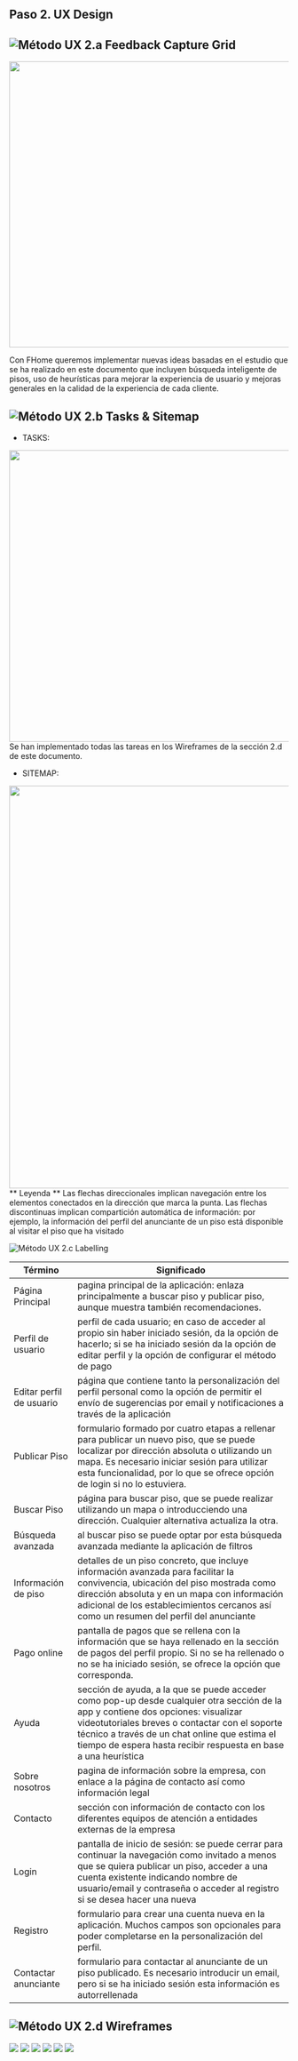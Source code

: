 ## Paso 2. UX Design  


![Método UX](../img/feedback-capture-grid.png) 2.a Feedback Capture Grid
----

<img src="../P2/FeedbackCaptureGrid/FeedbackCaptureGrid_Mumavi.JPG" width="515">

Con FHome queremos implementar nuevas ideas basadas en el estudio que se ha realizado en este documento que incluyen búsqueda inteligente de pisos, uso de heurísticas para mejorar la experiencia de usuario y mejoras generales en la calidad de la experiencia de cada cliente.


![Método UX](../img/Sitemap.png) 2.b Tasks & Sitemap 
-----
- TASKS:
<img src="../P2/Tasks/tasks.png" width="525">
Se han implementado todas las tareas en los Wireframes de la sección 2.d de este documento.



- SITEMAP:
<img src="../P2/Sitemap/Sitemap_Mumavi.jpg" width="725">
** Leyenda **
Las flechas direccionales implican navegación entre los elementos conectados en la dirección que marca la punta.
Las flechas discontinuas implican compartición automática de información: por ejemplo, la información del perfil del anunciante de un piso está disponible al visitar el piso que ha visitado


![Método UX](../img/labelling.png) 2.c Labelling

Término | Significado     
| ------------- | -------
Página Principal  | pagina principal de la aplicación: enlaza principalmente a buscar piso y publicar piso, aunque muestra también recomendaciones.
Perfil de usuario | perfil de cada usuario; en caso de acceder al propio sin haber iniciado sesión, da la opción de hacerlo; si se ha iniciado sesión da la opción de editar perfil y la opción de configurar el método de pago
Editar perfil de usuario | página que contiene tanto la personalización del perfil personal como la opción de permitir el envío de sugerencias por email y notificaciones a través de la aplicación
Publicar Piso | formulario formado por cuatro etapas a rellenar para publicar un nuevo piso, que se puede localizar por dirección absoluta o utilizando un mapa. Es necesario iniciar sesión para utilizar esta funcionalidad, por lo que se ofrece opción de login si no lo estuviera.
Buscar Piso | página para buscar piso, que se puede realizar utilizando un mapa o introducciendo una dirección. Cualquier alternativa actualiza la otra.
Búsqueda avanzada | al buscar piso se puede optar por esta búsqueda avanzada mediante la aplicación de filtros
Información de piso | detalles de un piso concreto, que incluye información avanzada para facilitar la convivencia, ubicación del piso mostrada como dirección absoluta y en un mapa con información adicional de los establecimientos cercanos así como un resumen del perfil del anunciante
Pago online | pantalla de pagos que se rellena con la información que se haya rellenado en la sección de pagos del perfil propio. Si no se ha rellenado o no se ha iniciado sesión, se ofrece la opción que corresponda.
Ayuda | sección de ayuda, a la que se puede acceder como pop-up desde cualquier otra sección de la app y contiene dos opciones: visualizar videotutoriales breves o contactar con el soporte técnico a través de un chat online que estima el tiempo de espera hasta recibir respuesta en base a una heurística
Sobre nosotros | pagina de información sobre la empresa, con enlace a la página de contacto así como información legal
Contacto | sección con información de contacto con los diferentes equipos de atención a entidades externas de la empresa
Login | pantalla de inicio de sesión: se puede cerrar para continuar la navegación como invitado a menos que se quiera publicar un piso, acceder a una cuenta existente indicando nombre de usuario/email y contraseña o acceder al registro si se desea hacer una nueva
Registro | formulario para crear una cuenta nueva en la aplicación. Muchos campos son opcionales para poder completarse en la personalización del perfil.
Contactar anunciante | formulario para contactar al anunciante de un piso publicado. Es necesario introducir un email, pero si se ha iniciado sesión esta información es autorrellenada


![Método UX](../img/Wireframes.png) 2.d Wireframes
-----

<img src="../P2/WireFrames/WireFrame0.jpg">

<img src="../P2/WireFrames/WireFrame1.jpg">

<img src="../P2/WireFrames/WireFrame2.jpg">

<img src="../P2/WireFrames/WireFrame3.jpg">

<img src="../P2/WireFrames/WireFrame4.jpg">

<img src="../P2/WireFrames/WireFrame5.jpg">
